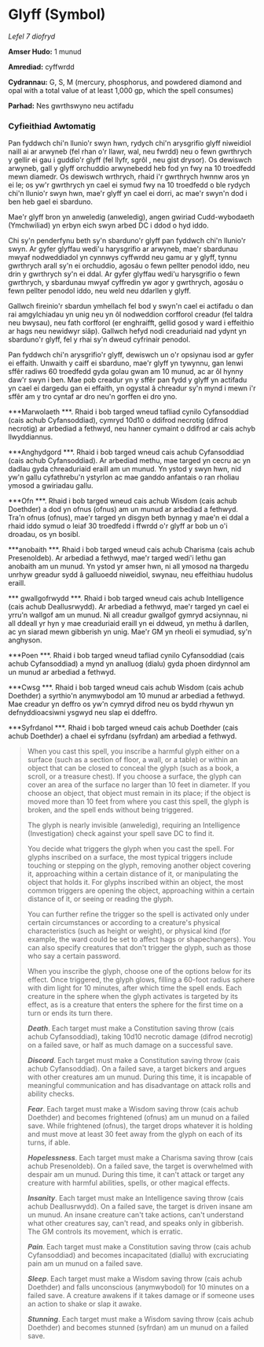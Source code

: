 # Glyff (Symbol)

*Lefel 7 diofryd*

**Amser Hudo:** 1 munud

**Amrediad:** cyffwrdd

**Cydrannau:** G, S, M (mercury, phosphorus, and powdered diamond and opal with a total value of at least 1,000 gp, which the spell consumes)

**Parhad:** Nes gwrthswyno neu actifadu

### Cyfieithiad Awtomatig

Pan fyddwch chi'n llunio'r swyn hwn, rydych chi'n arysgrifio glyff niweidiol naill ai ar arwyneb (fel rhan o'r llawr, wal, neu fwrdd) neu o fewn gwrthrych y gellir ei gau i guddio'r glyff (fel llyfr, sgrôl , neu gist drysor). Os dewiswch arwyneb, gall y glyff orchuddio arwynebedd heb fod yn fwy na 10 troedfedd mewn diamedr. Os dewiswch wrthrych, rhaid i'r gwrthrych hwnnw aros yn ei le; os yw'r gwrthrych yn cael ei symud fwy na 10 troedfedd o ble rydych chi'n llunio'r swyn hwn, mae'r glyff yn cael ei dorri, ac mae'r swyn'n dod i ben heb gael ei sbarduno.

Mae'r glyff bron yn anweledig (anweledig), angen gwiriad Cudd-wybodaeth (Ymchwiliad) yn erbyn eich swyn arbed DC i ddod o hyd iddo.

Chi sy'n penderfynu beth sy'n sbarduno'r glyff pan fyddwch chi'n llunio'r swyn. Ar gyfer glyffau wedi'u harysgrifio ar arwyneb, mae'r sbardunau mwyaf nodweddiadol yn cynnwys cyffwrdd neu gamu ar y glyff, tynnu gwrthrych arall sy'n ei orchuddio, agosáu o fewn pellter penodol iddo, neu drin y gwrthrych sy'n ei ddal. Ar gyfer glyffau wedi'u harysgrifio o fewn gwrthrych, y sbardunau mwyaf cyffredin yw agor y gwrthrych, agosáu o fewn pellter penodol iddo, neu weld neu ddarllen y glyff.

Gallwch fireinio'r sbardun ymhellach fel bod y swyn'n cael ei actifadu o dan rai amgylchiadau yn unig neu yn ôl nodweddion corfforol creadur (fel taldra neu bwysau), neu fath corfforol (er enghraifft, gellid gosod y ward i effeithio ar hags neu newidwyr siâp). Gallwch hefyd nodi creaduriaid nad ydynt yn sbarduno'r glyff, fel y rhai sy'n dweud cyfrinair penodol.

Pan fyddwch chi'n arysgrifio'r glyff, dewiswch un o'r opsiynau isod ar gyfer ei effaith. Unwaith y caiff ei sbarduno, mae'r glyff yn tywynnu, gan lenwi sffêr radiws 60 troedfedd gyda golau gwan am 10 munud, ac ar ôl hynny daw'r swyn i ben. Mae pob creadur yn y sffêr pan fydd y glyff yn actifadu yn cael ei dargedu gan ei effaith, yn ogystal â chreadur sy'n mynd i mewn i'r sffêr am y tro cyntaf ar dro neu'n gorffen ei dro yno.

***Marwolaeth ***. Rhaid i bob targed wneud tafliad cynilo Cyfansoddiad (cais achub Cyfansoddiad), cymryd 10d10 o ddifrod necrotig (difrod necrotig) ar arbediad a fethwyd, neu hanner cymaint o ddifrod ar cais achyb llwyddiannus.

***Anghydgord ***. Rhaid i bob targed wneud cais achub Cyfansoddiad (cais achub Cyfansoddiad). Ar arbediad methu, mae targed yn cecru ac yn dadlau gyda chreaduriaid eraill am un munud. Yn ystod y swyn hwn, nid yw'n gallu cyfathrebu'n ystyrlon ac mae ganddo anfantais o ran rholiau ymosod a gwiriadau gallu.

***Ofn ***. Rhaid i bob targed wneud cais achub Wisdom (cais achub Doethder) a dod yn ofnus (ofnus) am un munud ar arbediad a fethwyd. Tra'n ofnus (ofnus), mae'r targed yn disgyn beth bynnag y mae'n ei ddal a rhaid iddo symud o leiaf 30 troedfedd i ffwrdd o'r glyff ar bob un o'i droadau, os yn bosibl.

***anobaith ***. Rhaid i bob targed wneud cais achub Charisma (cais achub Presenoldeb). Ar arbediad a fethwyd, mae'r targed wedi'i lethu gan anobaith am un munud. Yn ystod yr amser hwn, ni all ymosod na thargedu unrhyw greadur sydd â galluoedd niweidiol, swynau, neu effeithiau hudolus eraill.

*** gwallgofrwydd ***. Rhaid i bob targed wneud cais achub Intelligence (cais achub Deallusrwydd). Ar arbediad a fethwyd, mae'r targed yn cael ei yrru'n wallgof am un munud. Ni all creadur gwallgof gymryd acsiynnau, ni all ddeall yr hyn y mae creaduriaid eraill yn ei ddweud, yn methu â darllen, ac yn siarad mewn gibberish yn unig. Mae'r GM yn rheoli ei symudiad, sy'n anghyson.

***Poen ***. Rhaid i bob targed wneud tafliad cynilo Cyfansoddiad (cais achub Cyfansoddiad) a mynd yn analluog (dialu) gyda phoen dirdynnol am un munud ar arbediad a fethwyd.

***Cwsg ***. Rhaid i bob targed wneud cais achub Wisdom (cais achub Doethder) a syrthio'n anymwybodol am 10 munud ar arbediad a fethwyd. Mae creadur yn deffro os yw'n cymryd difrod neu os bydd rhywun yn defnyddioacsiwni ysgwyd neu slap ei ddeffro.

***Syfrdanol ***. Rhaid i bob targed wneud cais achub Doethder (cais achub Doethder) a chael ei syfrdanu (syfrdan) am arbediad a fethwyd.

>  When you cast this spell, you inscribe a harmful glyph either on a surface (such as a section of floor, a wall, or a table) or within an object that can be closed to conceal the glyph (such as a book, a scroll, or a treasure chest). If you choose a surface, the glyph can cover an area of the surface no larger than 10 feet in diameter. If you choose an object, that object must remain in its place; if the object is moved more than 10 feet from where you cast this spell, the glyph is broken, and the spell ends without being triggered.
>  
>  The glyph is nearly invisible (anweledig), requiring an Intelligence (Investigation) check against your spell save DC to find it.
>  
>  You decide what triggers the glyph when you cast the spell. For glyphs inscribed on a surface, the most typical triggers include touching or stepping on the glyph, removing another object covering it, approaching within a certain distance of it, or manipulating the object that holds it. For glyphs inscribed within an object, the most common triggers are opening the object, approaching within a certain distance of it, or seeing or reading the glyph.
>  
>  You can further refine the trigger so the spell is activated only under certain circumstances or according to a creature's physical characteristics (such as height or weight), or physical kind (for example, the ward could be set to affect hags or shapechangers). You can also specify creatures that don't trigger the glyph, such as those who say a certain password.
>  
>  When you inscribe the glyph, choose one of the options below for its effect. Once triggered, the glyph glows, filling a 60-foot radius sphere with dim light for 10 minutes, after which time the spell ends. Each creature in the sphere when the glyph activates is targeted by its effect, as is a creature that enters the sphere for the first time on a turn or ends its turn there.
>  
>  ***Death***. Each target must make a Constitution saving throw (cais achub Cyfansoddiad), taking 10d10 necrotic damage (difrod necrotig) on a failed save, or half as much damage on a successful save.
>  
>  ***Discord***. Each target must make a Constitution saving throw (cais achub Cyfansoddiad). On a failed save, a target bickers and argues with other creatures am un munud. During this time, it is incapable of meaningful communication and has disadvantage on attack rolls and ability checks.
>  
>  ***Fear***. Each target must make a Wisdom saving throw (cais achub Doethder) and becomes frightened (ofnus) am un munud on a failed save. While frightened (ofnus), the target drops whatever it is holding and must move at least 30 feet away from the glyph on each of its turns, if able.
>  
>  ***Hopelessness***. Each target must make a Charisma saving throw (cais achub Presenoldeb). On a failed save, the target is overwhelmed with despair am un munud. During this time, it can't attack or target any creature with harmful abilities, spells, or other magical effects.
>  
>  ***Insanity***. Each target must make an Intelligence saving throw (cais achub Deallusrwydd). On a failed save, the target is driven insane am un munud. An insane creature can't take actions, can't understand what other creatures say, can't read, and speaks only in gibberish. The GM controls its movement, which is erratic.
>  
>  ***Pain***. Each target must make a Constitution saving throw (cais achub Cyfansoddiad) and becomes incapacitated (diallu) with excruciating pain am un munud on a failed save.
>  
>  ***Sleep***. Each target must make a Wisdom saving throw (cais achub Doethder) and falls unconscious (anymwybodol) for 10 minutes on a failed save. A creature awakens if it takes damage or if someone uses an action to shake or slap it awake.
>  
>  ***Stunning***. Each target must make a Wisdom saving throw (cais achub Doethder) and becomes stunned (syfrdan) am un munud on a failed save.